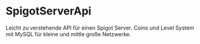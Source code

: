 # SpigotServerApi
Leicht zu verstehende API für einen Spigot Server. Coins und Level System mit MySQL für kleine und mittle große Netzwerke.
